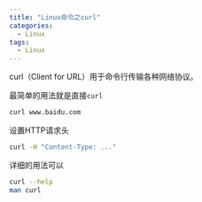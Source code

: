 ```yaml
---
title: "Linux命令之curl"
categories:
  - Linux
tags:
  - Linux
---
```


curl（Client for URL）用于命令行传输各种网络协议。

<!--more-->

最简单的用法就是直接`curl`
```bash
curl www.baidu.com
```

设置HTTP请求头
```bash
curl -H "Content-Type: ..."
```


详细的用法可以
```bash
curl --help
man curl
```






